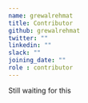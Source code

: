 ```yaml
---
name: grewalrehmat
title: Contributor
github: grewalrehmat
twitter: ""
linkedin: ""
slack: ""
joining_date: ""
role : contributor
---
```


Still waiting for this
